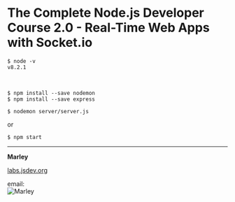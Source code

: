 # The Complete Node.js Developer Course 2.0 - Real-Time Web Apps with Socket.io


    $ node -v
    v8.2.1

<br/>

    $ npm install --save nodemon
    $ npm install --save express
    
    $ nodemon server/server.js
    
or 

    $ npm start
    
    
    
    
    
___

**Marley**

<a href="https://labs.jsdev.org">labs.jsdev.org</a>

email:  
![Marley](http://img.fotografii.org/a3333333mail.gif "Marley")